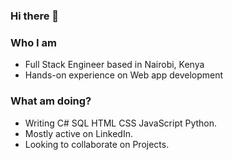 ### Hi there 👋

### Who I am
* Full Stack Engineer based in Nairobi, Kenya
* Hands-on experience on Web app development

### What am doing?
* Writing C# SQL HTML CSS JavaScript Python.
* Mostly active on LinkedIn.
* Looking to collaborate on Projects.


<!--
**iamOuko/iamOuko** is a ✨ _special_ ✨ repository because its `README.md` (this file) appears on your GitHub profile.

Here are some ideas to get you started:

- 🔭 I’m currently working on ...
- 🌱 I’m currently learning ...
- 👯 I’m looking to collaborate on ...
- 🤔 I’m looking for help with ...
- 💬 Ask me about ...
- 📫 How to reach me: ...
- 😄 Pronouns: ...
- ⚡ Fun fact: ...
-->
